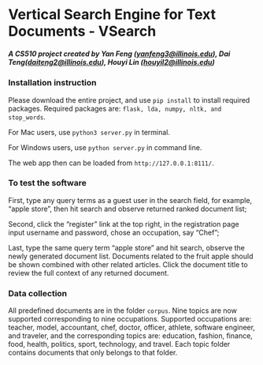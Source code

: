 # Vertical Search Engine for Text Documents - VSearch

##### *A CS510 project created by Yan Feng (yanfeng3@illinois.edu), Dai Teng(daiteng2@illinois.edu), Houyi Lin (houyil2@illinois.edu)*

### Installation instruction
Please download the entire project, and use `pip install` to install required packages.
Required packages are: `flask, lda, numpy, nltk, and stop_words`.

For Mac users, use `python3 server.py` in terminal.

For Windows users, use `python server.py` in command line.

The web app then can be loaded from `http://127.0.0.1:8111/`. 

### To test the software
First, type any query terms as a guest user in the search field, for example, “apple store”, then hit search and observe returned ranked document list;

Second, click the “register” link at the top right, in the registration page input username and password, chose an occupation, say “Chef”;

Last, type the same query term “apple store” and hit search, observe the newly generated document list. Documents related to the fruit apple should be shown combined with other related articles. Click the document title to review the full context of any returned document.

### Data collection
All predefined documents are in the folder `corpus`. Nine topics are now supported corresponding to nine occupations. Supported occupations are: teacher, model, accountant, chef, doctor, officer, athlete, software engineer, and traveler, and the corresponding topics are: education, fashion, finance, food, health, politics, sport, technology, and travel. Each topic folder contains documents that only belongs to that folder.

